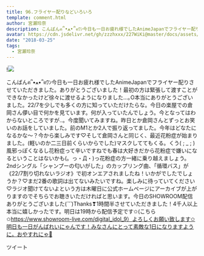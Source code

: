 ```yaml
---
title: 96.フライヤー配りなどいろいろ
template: comment.html
author: 宮瀬玲奈
description: こんばんฅ՞•ﻌ•՞ฅﾜﾝ今日も一日お疲れ様でしたAnimeJapanでフライヤー配りさせていただきました。ありがとうございました！最初の方は緊張して渡すことができなかったけど徐々に渡せるようになりました...｡O本当に...
avatar: https://cdn.jsdelivr.net/gh/zzzhxxx/227WiKi@master/docs/assets/photo/avatar/reina.jpg
date: "2018-03-25"
tags:
  - 宮瀬玲奈
---
```


!![](https://cdn.jsdelivr.net/gh/227WiKi/227WiKi-image@master/blog-image/reina-2018-03-25_1.jpg)


こんばんฅ՞•ﻌ•՞ฅﾜﾝ今日も一日お疲れ様でしたAnimeJapanでフライヤー配りさせていただきました。ありがとうございました！最初の方は緊張して渡すことができなかったけど徐々に渡せるようになりました...｡O本当にありがとうございました。22/7を少しでも多くの方に知っていただけたらな。今日の楽屋での倉岡さん儚い目で何かを見ています。何が入っていたんでしょう。今となってはわからないところですが..。今度聞いてみますね。昨日とか倉岡さんとずっとお笑いのお話をしていました。前のM1とか2人で振り返ってました。今年はどなたになるかな～？今から楽しみです♡そして倉岡さんと同じく、最近花粉症が始まりました。(軽いのか二三日前くらいからでした)マスクしててもくる。くう( ; _ ; )風邪っぽくなるし花粉症って辛いですねでも春は大好きだから花粉症で嫌いになるということはないかも(。っ・Д・)っ花粉症の方一緒に乗り越えましょう。2ndシングル「シャンプーの匂いがした」のカップリング曲、「循環バス」が《22/7割り切れないラジオ》で初オンエアされましたね！いかがでしたでしょうか？♡まだ2番の歌詞は出てないみたいですね。楽しみに待っていてください♡ラジオ聞けてないよという方は木曜日に公式ホームページにアーカイブが上がりますのでそちらでお聴きいただければと思います。今日のSHOWROOM配信ありがとうございました(*´˘`*)Thanks❣1時間半させていただきました！4千人以上本当に嬉しかったです。明日は19時から配信予定です✩(こちら✩https://www.showroom-live.com/digital_idol_9）よろしくお願い致します✩明日も一日がんばれいにゃんです！みなさんにとって素敵な1日になりますように。おやすれにゃ💓


ツイート



